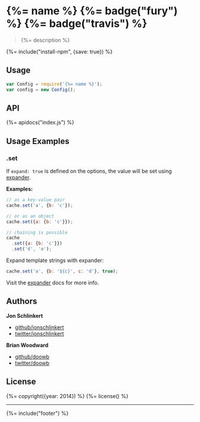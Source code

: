 # {%= name %} {%= badge("fury") %} {%= badge("travis") %}

> {%= description %}

{%= include("install-npm", {save: true}) %}

## Usage

```js
var Config = require('{%= name %}');
var config = new Config();
```

## API
{%= apidocs("index.js") %}

## Usage Examples

### .set

If `expand: true` is defined on the options, the value will be set using [expander].

**Examples:**

```js
// as a key-value pair
cache.set('a', {b: 'c'});

// or as an object
cache.set({a: {b: 'c'}});

// chaining is possible
cache
  .set({a: {b: 'c'}})
  .set('d', 'e');
```

Expand template strings with expander:

```js
cache.set('a', {b: '${c}', c: 'd'}, true);
```

Visit the [expander] docs for more info.


[expander]: https://github.com/tkellen/expander
[getobject]: https://github.com/cowboy/node-getobject


## Authors

**Jon Schlinkert**

+ [github/jonschlinkert](https://github.com/jonschlinkert)
+ [twitter/jonschlinkert](http://twitter.com/jonschlinkert)

**Brian Woodward**

+ [github/doowb](https://github.com/doowb)
+ [twitter/doowb](http://twitter.com/doowb)

## License
{%= copyright({year: 2014}) %}
{%= license() %}

***

{%= include("footer") %}

[plasma]: https://github.com/jonschlinkert/plasma
<!-- deps:mocha -->
